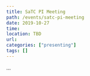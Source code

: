```yaml
---
title: SaTC PI Meeting
path: /events/satc-pi-meeting
date: 2019-10-27
time: 
location: TBD
url: 
categories: ["presenting"]
tags: []
---
```


...
